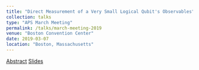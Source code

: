 ```yaml
---
title: "Direct Measurement of a Very Small Logical Qubit's Observables"
collection: talks
type: "APS March Meeting"
permalink: /talks/march-meeting-2019
venue: "Boston Convention Center"
date: 2019-03-07
location: "Boston, Massachusetts"
---
```


[Abstract](https://meetings.aps.org/Meeting/MAR19/Session/R27.12)
[Slides](https://nmaterise.github.io/files/aps_vslq_readout_190307.pdf)

